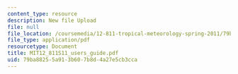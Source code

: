 ```yaml
---
content_type: resource
description: New file Upload
file: null
file_location: /coursemedia/12-811-tropical-meteorology-spring-2011/79ba88255a913b607b8d4a27e5cb3cca_MIT12_811S11_users_guide.pdf
file_type: application/pdf
resourcetype: Document
title: MIT12_811S11_users_guide.pdf
uid: 79ba8825-5a91-3b60-7b8d-4a27e5cb3cca
---
```

